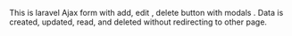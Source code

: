 This is laravel Ajax form with add, edit , delete button with modals . Data is created, updated, read, and deleted without redirecting to other page.
